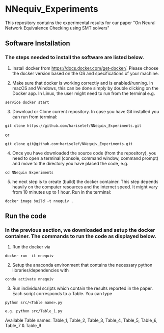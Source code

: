 # NNequiv_Experiments

This repository contains the experimental results for our paper "On Neural Network Equivalence Checking using SMT solvers"


## Software Installation #

### The steps needed to install the software are listed below.

1) Install docker from https://docs.docker.com/get-docker/. Please choose the docker version based on the OS and specifications of your machine.

2) Make sure that docker is working correctly and is enabled/running. In macOS and Windows, this can be done simply by double clicking on the Docker app. In Linux, the user might need to run from the terminal e.g.

```
service docker start
```

3) Download or Clone current repository. In case you have Git installed you can run from terminal:
```
git clone https://github.com/hariselef/NNequiv_Experiments.git 
```
or
```
git clone git@github.com:hariselef/NNequiv_Experiments.git
```

4) Once you have downloaded the source code (from the repository), you need to open a terminal (console, command window, command prompt) and move to the directory you have placed the code, e.g.
```
cd NNequiv Experiments
```
5) he next step is to create (build) the docker container. This step depends heavily on the computer resources and the internet speed. It might vary from 10 minutes up to 1 hour. Run in the terminal:

```
docker image build -t nnequiv .
```

## Run the code
### In the previous section, we downloaded and setup the docker container. The commands to run the code as displayed below. #

1) Run the docker via
```
docker run -it nnequiv
```

2) Setup the anaconda environment that contains the necessary python libraries/dependencies with

```
conda activate nnequiv
```

3) Run individual scripts which contain the results reported in the paper. Each script corresponds to a Table. You can type 

```
python src/<Table name>.py

e.g. python src/Table_1.py
```
Available Table names:
Table_1, Table_2, Table_3, Table_4, Table_5, Table_6, Table_7 & Table_9
